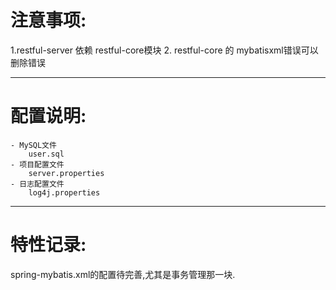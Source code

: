 # 注意事项:
1.restful-server 依赖 restful-core模块
2. restful-core 的 mybatisxml错误可以删除错误

---

# 配置说明:
    - MySQL文件
        user.sql   
    - 项目配置文件           
        server.properties
    - 日志配置文件
        log4j.properties

---

# 特性记录:
spring-mybatis.xml的配置待完善,尤其是事务管理那一块.